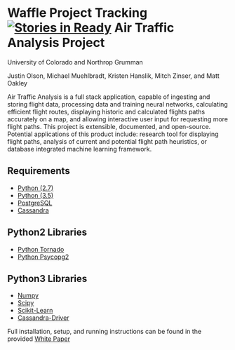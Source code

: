 Waffle Project Tracking [![Stories in Ready](https://badge.waffle.io/JustinWayneOlson/Air-Traffic-Analysis.png?label=ready&title=Ready)](https://waffle.io/JustinWayneOlson/Air-Traffic-Analysis)
Air Traffic Analysis Project 
============================
University of Colorado and Northrop Grumman

Justin Olson, Michael Muehlbradt, Kristen Hanslik, Mitch Zinser, and Matt Oakley

Air Traffic Analysis is a full stack application, capable of ingesting and storing flight data, processing data and training neural networks, calculating efficient flight routes, displaying historic and calculated flights paths accurately on a map, and allowing interactive user input for requesting more flight paths. This project is extensible, documented, and open-source. Potential applications of this product include: research tool for displaying flight paths, analysis of current and potential flight path heuristics, or database integrated machine learning framework.



## Requirements
 * [Python (2.7)](http://python.org/)
 * [Python (3.5)](http://python.org/)
 * [PostgreSQL](https://www.postgresql.org/)
 * [Cassandra](http://cassandra.apache.org/)
 
## Python2 Libraries
 * [Python Tornado](http://www.tornadoweb.org/en/stable/)
 * [Python Psycopg2](http://initd.org/psycopg/docs/) 
 
## Python3 Libraries
 * [Numpy](http://www.numpy.org/)
 * [Scipy](https://www.scipy.org/)
 * [Scikit-Learn](http://scikit-learn.org/stable/)
 * [Cassandra-Driver](https://github.com/datastax/python-driver)

Full installation, setup, and running instructions can be found in the provided [White Paper](documentation/White_Paper.pdf)
